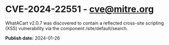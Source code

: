 # CVE-2024-22551 - cve@mitre.org

WhatACart v2.0.7 was discovered to contain a reflected cross-site scripting (XSS) vulnerability via the component /site/default/search.

**Publish date:** 2024-01-26
